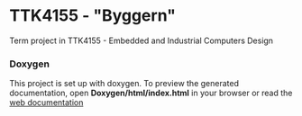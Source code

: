 # TTK4155 - "Byggern"
Term project in TTK4155 - Embedded and Industrial Computers Design
### Doxygen
This project is set up with doxygen. To preview the generated documentation, open **Doxygen/html/index.html** in your browser or read the [web documentation](http://folk.ntnu.no/danieasv/ttk4155/html/files.html)

